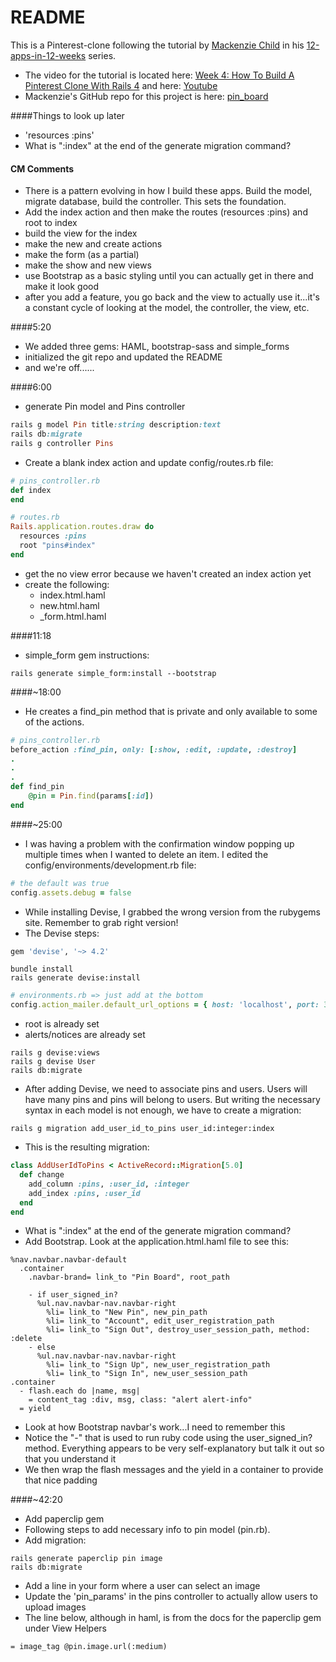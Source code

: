 # README

This is a Pinterest-clone following the tutorial by [Mackenzie Child](https://mackenziechild.me/) in his
[12-apps-in-12-weeks](https://mackenziechild.me/12-in-12/) series.  
* The video for the tutorial is located here: [Week 4: How To Build A Pinterest Clone With Rails 4](https://mackenziechild.me/12-in-12/4/) and here: [Youtube](https://www.youtube.com/watch?v=abcnfFS_DS8&index=4&list=PL23ZvcdS3XPLNdRYB_QyomQsShx59tpc-)
* Mackenzie's GitHub repo for this project is here: [pin_board](https://github.com/mackenziechild/pinterest_clone)

####Things to look up later
* 'resources :pins'
* What is ":index" at the end of the generate migration command?


#### CM Comments
* There is a pattern evolving in how I build these apps.  Build the model, migrate database, build the controller.  This
sets the foundation.
* Add the index action and then make the routes (resources :pins) and root to index
* build the view for the index
* make the new and create actions
* make the form (as a partial)
* make the show and new views
* use Bootstrap as a basic styling until you can actually get in there and make it look good
* after you add a feature, you go back and the view to actually use it...it's a constant cycle of looking at the model, the
controller, the view, etc.



####5:20
* We added three gems: HAML, bootstrap-sass and simple_forms
* initialized the git repo and updated the README
* and we're off......

####6:00
* generate Pin model and Pins controller
```ruby
rails g model Pin title:string description:text
rails db:migrate
rails g controller Pins
```
* Create a blank index action and update config/routes.rb file:
```ruby
# pins_controller.rb
def index
end

# routes.rb
Rails.application.routes.draw do
  resources :pins
  root "pins#index"
end
```
* get the no view error because we haven't created an index action yet
* create the following:
  * index.html.haml
  * new.html.haml
  * _form.html.haml

####11:18
* simple_form gem instructions:
```shell
rails generate simple_form:install --bootstrap
```

####~18:00
* He creates a find_pin method that is private and only available to some of the actions.
```ruby
# pins_controller.rb
before_action :find_pin, only: [:show, :edit, :update, :destroy]
.
.
.
def find_pin
	@pin = Pin.find(params[:id])
end
```
####~25:00
* I was having a problem with the confirmation window popping up multiple times when I wanted to delete an item.  I
edited the config/environments/development.rb file:
```ruby
# the default was true
config.assets.debug = false
```
* While installing Devise, I grabbed the wrong version from the rubygems site.  Remember to grab right version!
* The Devise steps:
```ruby
gem 'devise', '~> 4.2'
```
```shell
bundle install
rails generate devise:install
```
```ruby
# environments.rb => just add at the bottom
config.action_mailer.default_url_options = { host: 'localhost', port: 3000 }
```
* root is already set
* alerts/notices are already set
```shell
rails g devise:views
rails g devise User
rails db:migrate
```
* After adding Devise, we need to associate pins and users.  Users will have many pins and pins will belong to users.
But writing the necessary syntax in each model is not enough, we have to create a migration:
```shell
rails g migration add_user_id_to_pins user_id:integer:index
```
* This is the resulting migration:
```ruby
class AddUserIdToPins < ActiveRecord::Migration[5.0]
  def change
    add_column :pins, :user_id, :integer
    add_index :pins, :user_id
  end
end
```
* What is ":index" at the end of the generate migration command?
* Add Bootstrap.  Look at the application.html.haml file to see this:
```haml
%nav.navbar.navbar-default
  .container
    .navbar-brand= link_to "Pin Board", root_path

    - if user_signed_in?
      %ul.nav.navbar-nav.navbar-right
        %li= link_to "New Pin", new_pin_path
        %li= link_to "Account", edit_user_registration_path
        %li= link_to "Sign Out", destroy_user_session_path, method: :delete
    - else
      %ul.nav.navbar-nav.navbar-right
        %li= link_to "Sign Up", new_user_registration_path
        %li= link_to "Sign In", new_user_session_path
.container
  - flash.each do |name, msg|
    = content_tag :div, msg, class: "alert alert-info"
  = yield
```
* Look at how Bootstrap navbar's work...I need to remember this
* Notice the "-" that is used to run ruby code using the user_signed_in? method.  Everything appears to be very
self-explanatory but talk it out so that you understand it
* We then wrap the flash messages and the yield in a container to provide that nice padding

####~42:20
* Add paperclip gem
* Following steps to add necessary info to pin model (pin.rb).
* Add migration:
```shell
rails generate paperclip pin image
rails db:migrate
```
* Add a line in your form where a user can select an image
* Update the 'pin_params' in the pins controller to actually allow users to upload images
* The line below, although in haml, is from the docs for the paperclip gem under View Helpers
```haml
= image_tag @pin.image.url(:medium)
```





